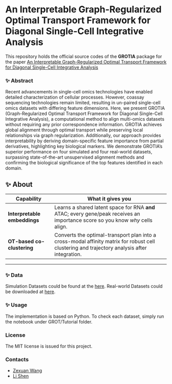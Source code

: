 # An Interpretable Graph-Regularized Optimal Transport Framework for Diagonal Single-Cell Integrative Analysis

This repository holds the official source codes of the **GROTIA** package for the paper [An Interpretable Graph-Regularized Optimal Transport Framework for Diagonal Single-Cell Integrative Analysis]()

### ✨ Abstract
Recent advancements in single-cell omics technologies have enabled detailed characterization of cellular processes. However, coassay sequencing technologies remain limited, resulting in un-paired single-cell omics datasets with differing feature dimensions. Here, we present GROTIA (Graph-Regularized Optimal Transport Framework for Diagonal Single-Cell Integrative Analysis), a computational method to align multi-omics datasets without requiring any prior correspondence information. GROTIA achieves global alignment through optimal transport while preserving local relationships via graph regularization. Additionally, our approach provides interpretability by deriving domain-specific feature importance from partial derivatives, highlighting key biological markers. We demonstrate GROTIA’s superior performance on four simulated and four real-world datasets, surpassing state-of-the-art unsupervised alignment methods and confirming the biological significance of the top features identified in each domain.

## ✨ About
| Capability | What it gives you |
|------------|------------------|
| **Interpretable embeddings** | Learns a shared latent space for RNA **and** ATAC; every gene/peak receives an importance score so you know *why* cells align. |
| **OT-based co-clustering** | Converts the optimal-transport plan into a cross-modal affinity matrix for robust cell clustering and trajectory analysis after integration. |

---

### ✨ Data
Simulation Datasets could be found at the [here](https://drive.google.com/drive/folders/1qc0U6GRJvn5BmjcYIarGQe1nlUSYmWqn?usp=drive_link).
Real-world Datasets could be downloaded at [here](https://drive.google.com/drive/folders/1DGE3PFmwwyKUYHn2xYdCWh-lwIwGODvB?usp=drive_link).


### ✨ Usage
The implementation is based on Python. To check each dataset, simply run the notebook under GROT/Tutorial folder.


### License
The MIT license is issued for this project.

### Contacts

- [Zexuan Wang](mailto:zxwang@sas.upenn.edu) 
- [Li Shen](mailto:li.shen@pennmedicine.upenn.edu) 
